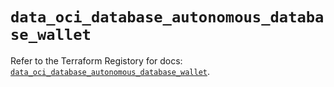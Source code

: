 # `data_oci_database_autonomous_database_wallet`

Refer to the Terraform Registory for docs: [`data_oci_database_autonomous_database_wallet`](https://registry.terraform.io/providers/oracle/oci/6.18.0/docs/data-sources/database_autonomous_database_wallet).
